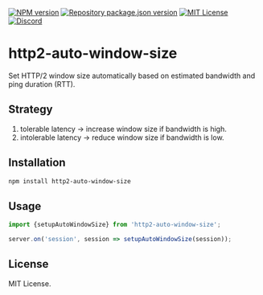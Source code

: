 [![NPM version](https://img.shields.io/npm/v/http2-auto-window-size?color=%23cb3837&style=flat-square)](https://www.npmjs.com/package/http2-auto-window-size)
[![Repository package.json version](https://img.shields.io/github/package-json/v/vilic/http2-auto-window-size?color=%230969da&label=repo&style=flat-square)](./package.json)
[![MIT License](https://img.shields.io/badge/license-MIT-999999?style=flat-square)](./LICENSE)
[![Discord](https://img.shields.io/badge/chat-discord-5662f6?style=flat-square)](https://discord.gg/wEVn2qcf8h)

# http2-auto-window-size

Set HTTP/2 window size automatically based on estimated bandwidth and ping duration (RTT).

## Strategy

1. tolerable latency -> increase window size if bandwidth is high.
2. intolerable latency -> reduce window size if bandwidth is low.

## Installation

```sh
npm install http2-auto-window-size
```

## Usage

```js
import {setupAutoWindowSize} from 'http2-auto-window-size';

server.on('session', session => setupAutoWindowSize(session));
```

## License

MIT License.

